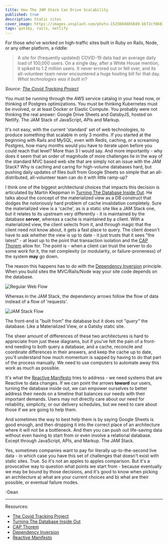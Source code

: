```yaml
---
title: How The JAM Stack Can Drive Scalability
published: true
description: Static sites
cover_image: https://images.unsplash.com/photo-1525604885849-bb72cf86832c?ixlib=rb-1.2.1&ixid=eyJhcHBfaWQiOjEyMDd9&auto=format&fit=crop&w=1000&q=80
tags: gatsby, rails, netlify
---
```



For those who've worked on high-traffic sites built in Ruby on Rails, Node, or any other platform, a riddle: 

> A site for (frequently updated) COVID-19 data had an average daily load of 100,000 users. On a single day, after a White House mention, it spiked to 1.2 million users. It never errored out or fell over, and its all-volunteer team never encountered a huge hosting bill for that day. _What technologies was it built in?_

_Source: [The Covid Tracking Project](https://jamstackconfvirtual.sched.com/event/cES0/the-covid-tracking-project-0-to-2m-api-requests-in-3-months)_

You must be running through the AWS service catalog in your head now, or thinking of Postgres optimizations. You must be thinking Kubernetes must be involved, or at least Docker or Elastic Compute. You probably were not thinking the real answer: Google Drive Sheets and GatsbyJS, hosted on Netlify. The JAM Stack of JavaScript, APIs and Markup.

It's not easy, with the current 'standard' set of web technologies, to produce something that scalable in only 3 months. If you started at the beginning with Rails and MySQL, even with Redis, caching, or a screaming Postgres, how many months would you have to iterate upon before you could reach that level? More than 3 I would say. And more importantly - why does it seem that an order of magnitude of more challenges lie in the way of the standard MVC based web site that are simply not an issue with the JAM Stack? Why is caching and caring for high-volume databases hard, but pushing daily updates of files built from Google Sheets so simple that an all-distributed, all-volunteer team can do it with little ramp-up?

I think one of the biggest architectural choices that impacts this decision is articulated by Martin Kleppman in [Turning The Database Inside Out](https://www.confluent.io/blog/turning-the-database-inside-out-with-apache-samza/). He talks about the concept of the materialized view as a DB construct that dodges the notoriously hard problem of cache invalidation completely. Sure the materialized view is a 'cache', as is a static site like a JAM Stack one, but it relates to its upstream very differently - it is maintained by the database **server**, whereas a cache is maintained by a client. With a materialized view, the client selects from it, and through magic that the client need not know about, it gets a fast place to query. The client doesn't have to ask whether the view is up to date - it just trusts that it sees "the latest" - at least up to the point that transaction isolation and the [CAP Thorem](https://en.wikipedia.org/wiki/CAP_theorem) allow for. The point is - when a client can trust the server to do some work for it, the net complexity (or modularity, or failure-proneness) of the system **may** go down.

The reason this happens has to do with the [Dependency Inversion](https://deviq.com/dependency-inversion-principle/) principle. When you build sites the MVC/Rails/Node way your site code depends on the database.


![Regular Web Flow](https://dev-to-uploads.s3.amazonaws.com/i/ss55toqhye6dun3tkjxi.png)

Whereas in the JAM Stack, the dependency arrows follow the flow of data instead of a flow of 'requests'.
 
![JAM Stack Flow](https://dev-to-uploads.s3.amazonaws.com/i/1bsqiah0wfi2h6qqo4bl.png)

The front-end is "built from" the database but it does not _"query"_ the database. Like a Materialized View, or a Gatsby static site.

The sheer amount of differences of these two architectures is hard to appreciate from just these diagrams, but if you've felt the pain of a front-end needing to both query a database, and a cache, reconcile and coordinate differences in their answers, and keep the cache up to date, you'll understand how much momentum is sapped by having to do that part of the process manually. We need to use computers to automate away this work as much as possible.

It's what the [Reactive Manifesto](https://www.reactivemanifesto.org/) tries to address - we need systems that are Reactive to data changes. If we can point the arrows **toward** our users, turning the database inside out, we can empower ourselves to better address their needs on a timeline that balances our needs with their important demands. Users may not directly care about our need for reliability, simplicity, or our delivery schedules, but we need to care about those if we are going to help them.

And sometimes the way to best help them is by saying Google Sheets is good enough, and then dropping it into the correct place of an architecture where it will not be a bottleneck. And then you can push out life-saving data without even having to start from or even involve a relational database. Except through JavaScript, APIs, and Markup. The JAM Stack.

Yes, sometimes companies want to pay for literally up-to-the-second live data - in which case you have this set of challenges that doesn't exist with static sites. True. So it's not an apples to apples comparison. But it's a provocative way to question what points we start from - because eventually we may be bound by those decisions, and it's good to know when picking an architecture a) what are your current choices and b) what are their possible, or eventual failure modes.

-Dean

---
Resources:

- [The Covid Tracking Project](https://jamstackconfvirtual.sched.com/event/cES0/the-covid-tracking-project-0-to-2m-api-requests-in-3-months)
- [Turning The Database Inside Out](https://www.confluent.io/blog/turning-the-database-inside-out-with-apache-samza/)
- [CAP Thorem](https://en.wikipedia.org/wiki/CAP_theorem)
- [Dependency Inversion](https://deviq.com/dependency-inversion-principle/)
- [Reactive Manifesto](https://www.reactivemanifesto.org/)


